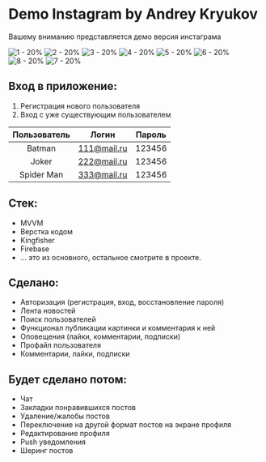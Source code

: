 # Demo Instagram by Andrey Kryukov    
Вашему вниманию представляется демо версия инстаграма   
    
![1 - 20%](https://user-images.githubusercontent.com/65622566/196799688-ab77c2de-e6f4-432f-ab67-dc0bdfe7ae29.png)
![2 - 20%](https://user-images.githubusercontent.com/65622566/196801926-85cc2f17-7657-42bf-ace2-7a15fa3c6c7e.png)
![3 - 20%](https://user-images.githubusercontent.com/65622566/196802212-dd49fd4b-c739-4224-a086-e2ebcb15e585.png)
![4 - 20%](https://user-images.githubusercontent.com/65622566/196802446-e20f65e8-eb30-43be-af7d-67a38d0d7eab.png)
![5 - 20%](https://user-images.githubusercontent.com/65622566/196802753-fb48f945-d855-4ae9-930d-98af8066fca0.png)
![6 - 20%](https://user-images.githubusercontent.com/65622566/196802872-0cde8fe4-95b5-42aa-be9f-8e9042110569.png)
![8 - 20%](https://user-images.githubusercontent.com/65622566/196803104-bbaf71f3-8757-4701-a249-97133750bcf7.png)
![7 - 20%](https://user-images.githubusercontent.com/65622566/196802968-123e9ddf-c7e3-49d7-ade6-fe236d1db80c.png)

## Вход в приложение:
1) Регистрация нового пользователя
2) Вход с уже существующим пользователем

| Пользователь | Логин | Пароль |
|:----------------:|:---------:|:----------------:|
| Batman | 111@mail.ru | 123456 |
| Joker | 222@mail.ru | 123456 |
| Spider Man | 333@mail.ru | 123456 |

## Стек:
- MVVM    
- Верстка кодом    
- Kingfisher    
- Firebase    
- ... это из основного, остальное смотрите в проекте.

## Сделано:
- Авторизация (регистрация, вход, восстановление пароля)        
- Лента новостей   
- Поиск пользователей     
- Функционал публикации картинки и комментария к ней    
- Оповещения (лайки, комментарии, подписки)    
- Профайл пользователя  
- Комментарии, лайки, подписки    


## Будет сделано потом:
- Чат    
- Закладки понравившихся постов    
- Удаление/жалобы постов    
- Переключение на другой формат постов на экране профиля    
- Редактирование профиля    
- Push уведомления    
- Шеринг постов
